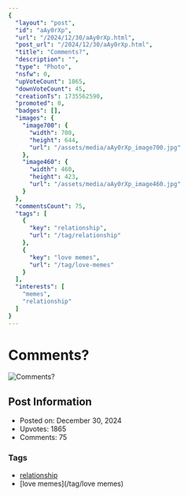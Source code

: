 ```yaml
---
{
  "layout": "post",
  "id": "aAy0rXp",
  "url": "/2024/12/30/aAy0rXp.html",
  "post_url": "/2024/12/30/aAy0rXp.html",
  "title": "Comments?",
  "description": "",
  "type": "Photo",
  "nsfw": 0,
  "upVoteCount": 1865,
  "downVoteCount": 45,
  "creationTs": 1735562590,
  "promoted": 0,
  "badges": [],
  "images": {
    "image700": {
      "width": 700,
      "height": 644,
      "url": "/assets/media/aAy0rXp_image700.jpg"
    },
    "image460": {
      "width": 460,
      "height": 423,
      "url": "/assets/media/aAy0rXp_image460.jpg"
    }
  },
  "commentsCount": 75,
  "tags": [
    {
      "key": "relationship",
      "url": "/tag/relationship"
    },
    {
      "key": "love memes",
      "url": "/tag/love-memes"
    }
  ],
  "interests": [
    "memes",
    "relationship"
  ]
}
---
```


# Comments?

![Comments?](/assets/media/aAy0rXp_image700.jpg)

## Post Information

- Posted on: December 30, 2024
- Upvotes: 1865
- Comments: 75

### Tags

- [relationship](/tag/relationship)
- [love memes](/tag/love memes)
